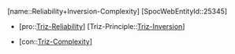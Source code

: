 ﻿---
type: TrizContradiction
aliases:
- Reliability+Inversion-Complexity
license: CC BY-SA 4.0
copyright: https://github.com/SpocWeb
IsDeleted: false
IsReadOnly: false
Confidential: public
tags: 
- Triz/Contradiction
---
[name::Reliability+Inversion-Complexity]
[SpocWebEntityId::25345]
+ [pro::[Triz-Reliability](tech/Triz/Parameter/Triz-Reliability.md)]
[Triz-Principle::[Triz-Inversion](tech/Triz/Principle/Triz-Inversion.md)]
- [con::[Triz-Complexity](tech/Triz/Parameter/Triz-Complexity.md)]

